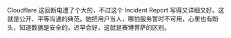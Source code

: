 <p>Cloudflare 这回断电遭了个大的，不过这个 Incident Report 写得又详细又好。这就是公开、平等沟通的典范。她把用户当人，哪怕服务暂时不可用，心里也有盼头，知道数据是安全的，迟早会好，这就是赛博菩萨的区别。</p>